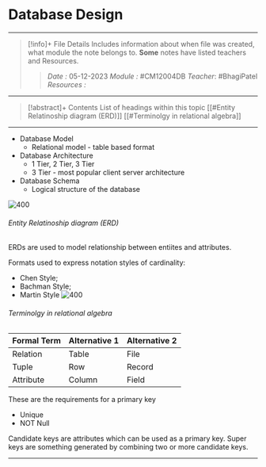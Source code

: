 # Database Design
---
> [!info]+ File Details
> Includes information about when file was created, what module the note belongs to. **Some** notes have listed teachers and Resources.
> > *Date :*  05-12-2023 
> > *Module :* #CM12004DB 
> > *Teacher*: #BhagiPatel 
> > *Resources :*

---
> [!abstract]+ Contents
> List of headings within this topic
> [[#Entity Relatinoship diagram (ERD)]]
> [[#Terminolgy in relational algebra]]
> 
--- 

- Database Model
	- Relational model - table based format
- Database Architecture
	- 1 Tier, 2 Tier, 3 Tier
	- 3 Tier - most popular client server architecture
- Database Schema
	- Logical structure of the database

![400](https://ao.ms/wp-content/uploads/2017/12/twotier.png)

###### Entity Relatinoship diagram (ERD)
ERDs are used to model relationship between entiites and attributes. 

Formats used to express notation styles of cardinality:
- Chen Style;
- Bachman Style;
- Martin Style
![400](https://uploads-us-west-2.insided.com/miro-us/attachment/a9877a9b-d306-4e9b-8274-18810c1faecb.png)

###### Terminolgy in relational algebra
| Formal Term | Alternative 1 | Alternative 2 |
| ----------- | ------------- | ------------- |
| Relation    | Table         | File          |
| Tuple       | Row           | Record        |
| Attribute   | Column        | Field              |

These are the requirements for a primary key
- Unique 
- NOT Null 

Candidate keys are attributes which can be used as a primary key. Super keys are something generated by combining two or more candidate keys.

---